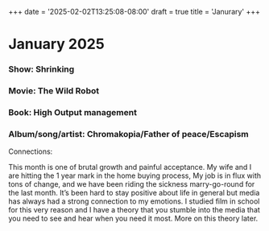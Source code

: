 +++
date = '2025-02-02T13:25:08-08:00'
draft = true
title = 'Janurary'
+++

# January 2025
### Show: Shrinking
### Movie: The Wild Robot
### Book: High Output management
### Album/song/artist: Chromakopia/Father of peace/Escapism

Connections:

This month is one of brutal growth and painful acceptance. My wife and I are hitting the 1 year mark in the home buying process, My job is in flux with tons of change, and we have been riding the sickness marry-go-round for the last month. It’s been hard to stay positive about life in general but media has always had a strong connection to my emotions. I studied film in school for this very reason and I have a theory that you stumble into the media that you need to see and hear when you need it most. More on this theory later.
